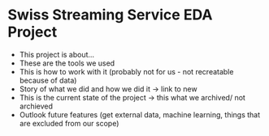 # Swiss Streaming Service EDA Project

- This project is about...
- These are the tools we used
- This is how to work with it (probably not for us - not recreatable because of data)
- Story of what we did and how we did it -> link to new 
- This is the current state of the project -> this what we archived/ not archieved
- Outlook future features (get external data, machine learning, things that are excluded from our scope)
